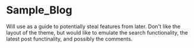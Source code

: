 # Sample_Blog
Will use as a guide to potentially steal features from later. Don't like the layout of the theme, but would like to emulate the search functionality, the latest post functinality, and possibly the comments.
